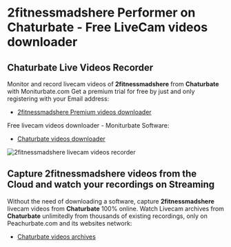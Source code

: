 # 2fitnessmadshere Performer on Chaturbate - Free LiveCam videos downloader

## Chaturbate Live Videos Recorder

Monitor and record livecam videos of **2fitnessmadshere** from **Chaturbate** with Moniturbate.com
Get a premium trial for free by just and only registering with your Email address:
* [2fitnessmadshere Premium videos downloader](https://moniturbate.com/request-demo-licence-key.html)

Free livecam videos downloader - Moniturbate Software:
* [Chaturbate videos downloader](https://moniturbate.com/moniturbate-download-software.html)

![2fitnessmadshere livecam videos recorder](https://peachurnet.com/templates/moniturbate-software.png)


## Capture 2fitnessmadshere videos from the Cloud and watch your recordings on Streaming

Without the need of downloading a software, capture **2fitnessmadshere** livecam videos from **Chaturbate** 100% online.
Watch Livecam archives from **Chaturbate** unlimitedly from thousands of existing recordings, only on Peachurbate.com and its websites network:
* [Chaturbate videos archives](https://peachurnet.com/)